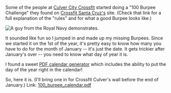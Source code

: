 <!--
.. title: 100 Burpee Challenge: PDF Calendar
.. date: 2009/01/07 13:37
.. slug: 100-burpee-challenge-pdf-calendar
.. tags:
.. link:
.. description:
-->

Some of the people at [Culver City Crossfit](http://culvercitycrossfit.com) started doing a "100 Burpee Challenge" they found on [Crossfit Santa Cruz's](http://www.crossfitsantacruz.com/crossfit_santa_cruz/burpee-challenge-details.html) site. (Check that link for a full explanation of the "rules" and for what a good Burpee looks like.)

![A guy from the Royal Navy demonstrates.](/images/burpee.gif)

It sounded like fun so I jumped in and made up my missing Burpees. Since we started it on the 1st of the year, it's pretty easy to know how many you have to do for the month of January -- it's just the date. It gets trickier after January's over -- you need to know what day of year it is.

I found a sweet [PDF calendar generator](http://www.pdfcalendar.com/12-weeks/) which includes the ability to put the day of the year right in the calendar! 

So, here it is. (I'll bring one in for Crossfit Culver's wall before the end of January.)
Link: [100_burpee_calendar.pdf](/images/100-burpee-calendar.pdf)
